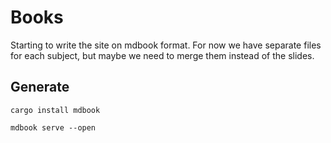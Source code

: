 # Books

Starting to write the site on mdbook format.
For now we have separate files for each subject, but maybe we need to merge them instead of the slides.


## Generate

```
cargo install mdbook
```

```
mdbook serve --open
```

